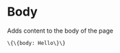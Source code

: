 Body
====

Adds content to the body of the page

~~~~ {.sourceCode .python}
\{\{body: Hello\}\}
~~~~
